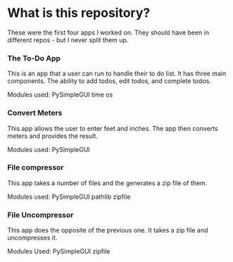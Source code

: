 <h1>What is this repository?</h1>
These were the first four apps I worked on. They should have been
in different repos - but I never split them up.

<h3>The To-Do App</h3>
This is an app that a user can run to handle their to do list. It has 
three main components. The ability to add todos, edit todos, and complete todos.

Modules used:
PySimpleGUI
time
os

<H3>Convert Meters</H3>
This app allows the user to enter feet and inches. The app then converts
meters and provides the result.

Modules used:
PySimpleGUI

<H3>File compressor</H3>
This app takes a number of files and the generates a zip file of them.

Modules used:
PySimpleGUI
pathlib
zipfile

<H3>File Uncompressor</H3>

This app does the opposite of the previous one. It takes a zip file and uncompresses
it.

Modules Used:
PySimpleGUI
zipfile

